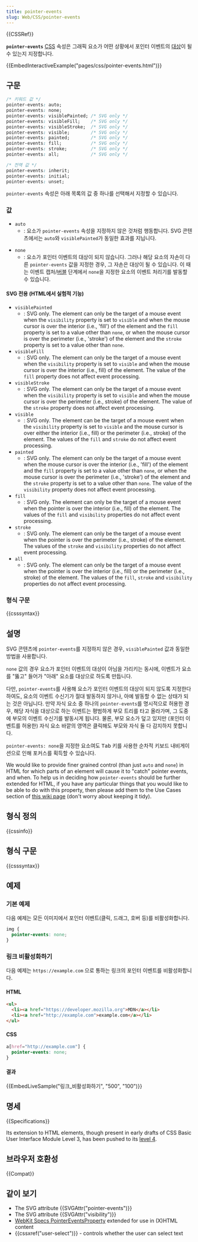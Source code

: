 ```yaml
---
title: pointer-events
slug: Web/CSS/pointer-events
---
```

{{CSSRef}}

**`pointer-events`** [CSS](/ko/docs/Web/CSS) 속성은 그래픽 요소가 어떤 상황에서 포인터 이벤트의 [대상](/ko/docs/Web/API/Event/target)이 될 수 있는지 지정합니다.

{{EmbedInteractiveExample("pages/css/pointer-events.html")}}

## 구문

```css
/* 키워드 값 */
pointer-events: auto;
pointer-events: none;
pointer-events: visiblePainted; /* SVG only */
pointer-events: visibleFill;    /* SVG only */
pointer-events: visibleStroke;  /* SVG only */
pointer-events: visible;        /* SVG only */
pointer-events: painted;        /* SVG only */
pointer-events: fill;           /* SVG only */
pointer-events: stroke;         /* SVG only */
pointer-events: all;            /* SVG only */

/* 전역 값 */
pointer-events: inherit;
pointer-events: initial;
pointer-events: unset;
```

`pointer-events` 속성은 아래 목록의 값 중 하나를 선택해서 지정할 수 있습니다.

### 값

- `auto`
  - : 요소가 `pointer-events` 속성을 지정하지 않은 것처럼 행동합니다. SVG 콘텐츠에서는 `auto`와 `visiblePainted`가 동일한 효과를 지닙니다.

<!---->

- `none`
  - : 요소가 포인터 이벤트의 대상이 되지 않습니다. 그러나 해당 요소의 자손이 다른 `pointer-events` 값을 지정한 경우, 그 자손은 대상이 될 수 있습니다. 이 때는 이벤트 캡처/[버블](/ko/docs/Web/API/Event/bubbles) 단계에서 `none`을 지정한 요소의 이벤트 처리기를 발동할 수 있습니다.

#### SVG 전용 (HTML에서 실험적 기능)

- `visiblePainted`
  - : SVG only. The element can only be the target of a mouse event when the `visibility` property is set to `visible` and when the mouse cursor is over the interior (i.e., 'fill') of the element and the `fill` property is set to a value other than `none`, or when the mouse cursor is over the perimeter (i.e., 'stroke') of the element and the `stroke` property is set to a value other than `none`.
- `visibleFill`
  - : SVG only. The element can only be the target of a mouse event when the `visibility` property is set to `visible` and when the mouse cursor is over the interior (i.e., fill) of the element. The value of the `fill` property does not affect event processing.
- `visibleStroke`
  - : SVG only. The element can only be the target of a mouse event when the `visibility` property is set to `visible` and when the mouse cursor is over the perimeter (i.e., stroke) of the element. The value of the `stroke` property does not affect event processing.
- `visible`
  - : SVG only. The element can be the target of a mouse event when the `visibility` property is set to `visible` and the mouse cursor is over either the interior (i.e., fill) or the perimeter (i.e., stroke) of the element. The values of the `fill` and `stroke` do not affect event processing.
- `painted`
  - : SVG only. The element can only be the target of a mouse event when the mouse cursor is over the interior (i.e., 'fill') of the element and the `fill` property is set to a value other than `none`, or when the mouse cursor is over the perimeter (i.e., 'stroke') of the element and the `stroke` property is set to a value other than `none`. The value of the `visibility` property does not affect event processing.
- `fill`
  - : SVG only. The element can only be the target of a mouse event when the pointer is over the interior (i.e., fill) of the element. The values of the `fill` and `visibility` properties do not affect event processing.
- `stroke`
  - : SVG only. The element can only be the target of a mouse event when the pointer is over the perimeter (i.e., stroke) of the element. The values of the `stroke` and `visibility` properties do not affect event processing.
- `all`
  - : SVG only. The element can only be the target of a mouse event when the pointer is over the interior (i.e., fill) or the perimeter (i.e., stroke) of the element. The values of the `fill`, `stroke` and `visibility` properties do not affect event processing.

### 형식 구문

{{csssyntax}}

## 설명

SVG 콘텐츠에 `pointer-events`를 지정하지 않은 경우, `visiblePainted` 값과 동일한 방법을 사용합니다.

`none` 값의 경우 요소가 포인터 이벤트의 대상이 아님을 가리키는 동시에, 이벤트가 요소를 "뚫고" 들어가 "아래" 요소를 대상으로 하도록 만듭니다.

다만, `pointer-events`를 사용해 요소가 포인터 이벤트의 대상이 되지 않도록 지정한다 하여도, 요소의 이벤트 수신기가 절대 발동하지 않거나, 아예 발동할 수 없는 상태가 되는 것은 아닙니다. 만약 자식 요소 중 하나의 `pointer-events`를 명시적으로 허용한 경우, 해당 자식을 대상으로 하는 이벤트는 평범하게 부모 트리를 타고 올라가며, 그 도중에 부모의 이벤트 수신기를 발동시게 됩니다. 물론, 부모 요소가 덮고 있지만 (포인터 이벤트를 허용한) 자식 요소 바깥의 영역은 클릭해도 부모와 자식 둘 다 감지하지 못합니다.

`pointer-events: none`을 지정한 요소여도 <kbd>Tab</kbd> 키를 사용한 순차적 키보드 내비게이션으로 인해 포커스를 획득할 수 있습니다.

We would like to provide finer grained control (than just `auto` and `none`) in HTML for which parts of an element will cause it to "catch" pointer events, and when. To help us in deciding how `pointer-events` should be further extended for HTML, if you have any particular things that you would like to be able to do with this property, then please add them to the Use Cases section of [this wiki page](https://wiki.mozilla.org/SVG:pointer-events) (don't worry about keeping it tidy).

## 형식 정의

{{cssinfo}}

## 형식 구문

{{csssyntax}}

## 예제

### 기본 예제

다음 예제는 모든 이미지에서 포인터 이벤트(클릭, 드래그, 호버 등)를 비활성화합니다.

```css
img {
  pointer-events: none;
}
```

### 링크 비활성화하기

다음 예제는 `https://example.com` 으로 통하는 링크의 포인터 이벤트를 비활성화합니다.

#### HTML

```html
<ul>
  <li><a href="https://developer.mozilla.org">MDN</a></li>
  <li><a href="http://example.com">example.com</a></li>
</ul>
```

#### CSS

```css
a[href="http://example.com"] {
  pointer-events: none;
}
```

#### 결과

{{EmbedLiveSample("링크_비활성화하기", "500", "100")}}

## 명세

{{Specifications}}

Its extension to HTML elements, though present in early drafts of CSS Basic User Interface Module Level 3, has been pushed to its [level 4](http://wiki.csswg.org/spec/css4-ui#pointer-events).

## 브라우저 호환성

{{Compat}}

## 같이 보기

- The SVG attribute {{SVGAttr("pointer-events")}}
- The SVG attribute {{SVGAttr("visibility")}}
- [WebKit Specs PointerEventsProperty](http://webkit.org/specs/PointerEventsProperty.html) extended for use in (X)HTML content
- {{cssxref("user-select")}} - controls whether the user can select text
